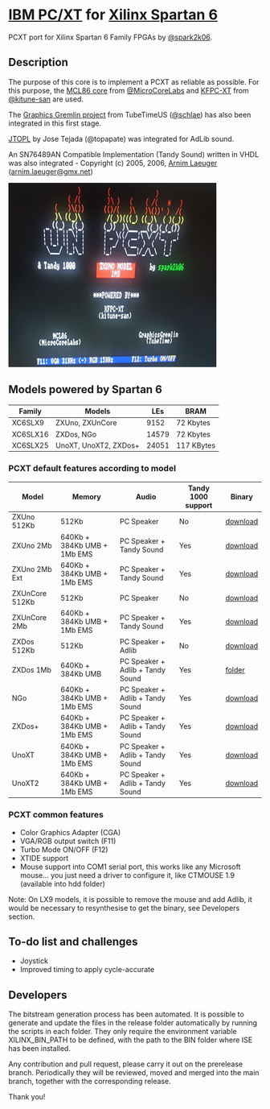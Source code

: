 # [IBM PC/XT](https://en.wikipedia.org/wiki/IBM_Personal_Computer_XT) for [Xilinx Spartan 6](https://www.xilinx.com/products/silicon-devices/fpga/spartan-6.html)

PCXT port for Xilinx Spartan 6 Family FPGAs by [@spark2k06](https://github.com/spark2k06/).

## Description

The purpose of this core is to implement a PCXT as reliable as possible. For this purpose, the [MCL86 core](https://github.com/MicroCoreLabs/Projects/tree/master/MCL86) from [@MicroCoreLabs](https://github.com/MicroCoreLabs/) and [KFPC-XT](https://github.com/kitune-san/KFPC-XT) from [@kitune-san](https://github.com/kitune-san) are used.

The [Graphics Gremlin project](https://github.com/schlae/graphics-gremlin) from TubeTimeUS ([@schlae](https://github.com/schlae)) has also been integrated in this first stage.

[JTOPL](https://github.com/jotego/jtopl) by Jose Tejada (@topapate) was integrated for AdLib sound.

An SN76489AN Compatible Implementation (Tandy Sound) written in VHDL was also integrated - Copyright (c) 2005, 2006, [Arnim Laeuger](https://github.com/devsaurus) (arnim.laeuger@gmx.net)

![splashscreen](./doc/img/splashscreen.png)

## Models powered by Spartan 6
Family | Models | LEs | BRAM
-------- | ----------- | ----------- | -----------
XC6SLX9 | ZXUno, ZXUnCore | 9152 | 72 Kbytes
XC6SLX16 | ZXDos, NGo | 14579 | 72 Kbytes
XC6SLX25 | UnoXT, UnoXT2, ZXDos+ | 24051 | 117 KBytes

### PCXT default features according to model

Model | Memory | Audio | Tandy 1000 support | Binary
-------- | ----------- | ----------- | ----------- | ----------- 
ZXUno 512Kb | 512Kb | PC Speaker | No | [download](https://github.com/spark2k06/PCXT_Xilinx_Spartan_6/raw/main/releases/zxuno_512Kb/coreXX.zx1)
ZXUno 2Mb | 640Kb + 384Kb UMB + 1Mb EMS | PC Speaker + Tandy Sound | Yes | [download](https://github.com/spark2k06/PCXT_Xilinx_Spartan_6/raw/main/releases/zxuno_2Mb/coreXX.zx1)
ZXUno 2Mb Ext | 640Kb + 384Kb UMB + 1Mb EMS | PC Speaker + Tandy Sound | Yes | [download](https://github.com/spark2k06/PCXT_Xilinx_Spartan_6/raw/main/releases/zxuno_2Mb/coreXX.zx1)
ZXUnCore 512Kb | 512Kb | PC Speaker | No | [download](https://github.com/spark2k06/PCXT_Xilinx_Spartan_6/raw/main/releases/zxuncore_512Kb/coreXX.zx1)
ZXUnCore 2Mb | 640Kb + 384Kb UMB + 1Mb EMS | PC Speaker + Tandy Sound | Yes | [download](https://github.com/spark2k06/PCXT_Xilinx_Spartan_6/raw/main/releases/zxuncore_2Mb_Ext/coreXX.zx1)
ZXDos 512Kb | 512Kb | PC Speaker + Adlib | No | [download](https://github.com/spark2k06/PCXT_Xilinx_Spartan_6/raw/main/releases/zxdos_512Kb/coreXX.zx2)
ZXDos 1Mb | 640Kb + 384Kb UMB | PC Speaker + Adlib + Tandy Sound | Yes | [folder](https://github.com/spark2k06/PCXT_Xilinx_Spartan_6/tree/main/releases/zxdos_1Mb)
NGo | 640Kb + 384Kb UMB + 1Mb EMS | PC Speaker + Adlib + Tandy Sound | Yes | [download](https://github.com/spark2k06/PCXT_Xilinx_Spartan_6/raw/main/releases/ngo/un_pcxt.bit)
ZXDos+ | 640Kb + 384Kb UMB + 1Mb EMS | PC Speaker + Adlib + Tandy Sound | Yes | [download](https://github.com/spark2k06/PCXT_Xilinx_Spartan_6/raw/main/releases/zxdosplus/coreXX.zxd)
UnoXT | 640Kb + 384Kb UMB + 1Mb EMS | PC Speaker + Adlib + Tandy Sound | Yes | [download](https://github.com/spark2k06/PCXT_Xilinx_Spartan_6/raw/main/releases/unoxt/coreXX.zxt)
UnoXT2 | 640Kb + 384Kb UMB + 1Mb EMS | PC Speaker + Adlib + Tandy Sound | Yes | [download](https://github.com/spark2k06/PCXT_Xilinx_Spartan_6/raw/main/releases/unoxt2/coreXX.xt2)

### PCXT common features

* Color Graphics Adapter (CGA)
* VGA/RGB output switch (F11)
* Turbo Mode ON/OFF (F12)
* XTIDE support
* Mouse support into COM1 serial port, this works like any Microsoft mouse... you just need a driver to configure it, like CTMOUSE 1.9 (available into hdd folder)

Note: On LX9 models, it is possible to remove the mouse and add Adlib, it would be necessary to resynthesise to get the binary, see Developers section.

## To-do list and challenges

* Joystick
* Improved timing to apply cycle-accurate

## Developers

The bitstream generation process has been automated. It is possible to generate and update the files in the release folder automatically by running the scripts in each folder. They only require the environment variable XILINX_BIN_PATH to be defined, with the path to the BIN folder where ISE has been installed.

Any contribution and pull request, please carry it out on the prerelease branch. Periodically they will be reviewed, moved and merged into the main branch, together with the corresponding release.

Thank you!
